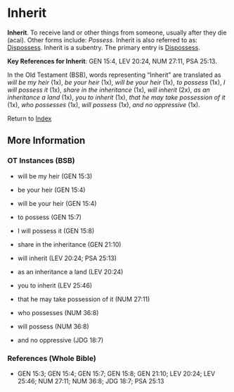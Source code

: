 # Inherit
**Inherit**. 
To receive land or other things from someone, usually after they die (acai). 
Other forms include: 
*Possess*. 
Inherit is also referred to as: 
[Dispossess](Dispossess.md). 
Inherit is a subentry. The primary entry is 
[Dispossess](Dispossess.md). 


**Key References for Inherit**: 
GEN 15:4, LEV 20:24, NUM 27:11, PSA 25:13. 


In the Old Testament (BSB), words representing “Inherit” are translated as 
*will be my heir* (1x), *be your heir* (1x), *will be your heir* (1x), *to possess* (1x), *I will possess it* (1x), *share in the inheritance* (1x), *will inherit* (2x), *as an inheritance a land* (1x), *you to inherit* (1x), *that he may take possession of it* (1x), *who possesses* (1x), *will possess* (1x), *and no oppressive* (1x). 




Return to [Index](00-Index.md)

## More Information

### OT Instances (BSB)

* will be my heir (GEN 15:3)

* be your heir (GEN 15:4)

* will be your heir (GEN 15:4)

* to possess (GEN 15:7)

* I will possess it (GEN 15:8)

* share in the inheritance (GEN 21:10)

* will inherit (LEV 20:24; PSA 25:13)

* as an inheritance a land (LEV 20:24)

* you to inherit (LEV 25:46)

* that he may take possession of it (NUM 27:11)

* who possesses (NUM 36:8)

* will possess (NUM 36:8)

* and no oppressive (JDG 18:7)



### References (Whole Bible)

* GEN 15:3; GEN 15:4; GEN 15:7; GEN 15:8; GEN 21:10; LEV 20:24; LEV 25:46; NUM 27:11; NUM 36:8; JDG 18:7; PSA 25:13



